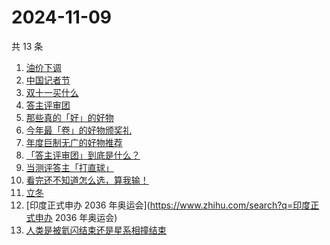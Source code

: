 # 2024-11-09

共 13 条

<!-- BEGIN ZHIHUSEARCH -->
<!-- 最后更新时间 Sat Nov 09 2024 22:08:24 GMT+0800 (China Standard Time) -->
1. [油价下调](https://www.zhihu.com/search?q=油价下调)
1. [中国记者节](https://www.zhihu.com/search?q=中国记者节)
1. [双十一买什么](https://www.zhihu.com/search?q=双十一买什么)
1. [答主评审团](https://www.zhihu.com/search?q=答主评审团)
1. [那些真的「好」的好物](https://www.zhihu.com/search?q=那些真的「好」的好物)
1. [今年最「卷」的好物颁奖礼](https://www.zhihu.com/search?q=今年最「卷」的好物颁奖礼)
1. [年度巨制无广的好物推荐](https://www.zhihu.com/search?q=年度巨制无广的好物推荐)
1. [「答主评审团」到底是什么？](https://www.zhihu.com/search?q=「答主评审团」到底是什么？)
1. [当测评答主「打直球」](https://www.zhihu.com/search?q=当测评答主「打直球」)
1. [看完还不知道怎么选，算我输！](https://www.zhihu.com/search?q=看完还不知道怎么选，算我输！)
1. [立冬](https://www.zhihu.com/search?q=立冬)
1. [印度正式申办 2036 年奥运会](https://www.zhihu.com/search?q=印度正式申办 2036 年奥运会)
1. [人类是被氦闪结束还是星系相撞结束](https://www.zhihu.com/search?q=人类是被氦闪结束还是星系相撞结束)
<!-- END ZHIHUSEARCH -->
